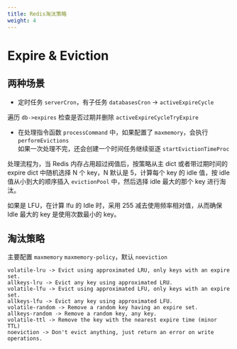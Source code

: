 ```yaml
---
title: Redis淘汰策略
weight: 4
---
```


# Expire & Eviction

## 两种场景

- 定时任务 `serverCron`，有子任务 `databasesCron` -> `activeExpireCycle`

遍历 `db->expires` 检查是否过期并删除 `activeExpireCycleTryExpire`

- 在处理指令函数 `processCommand` 中，如果配置了 `maxmemory`，会执行 `performEvictions`  
  如果一次处理不完，还会创建一个时间任务继续驱逐 `startEvictionTimeProc`

处理流程为，当 Redis 内存占用超过阀值后，按策略从主 dict 或者带过期时间的
expire dict 中随机选择 N 个 key，N 默认是 5，计算每个 key 的 idle 值，按
idle 值从小到大的顺序插入 `evictionPool` 中，然后选择 idle 最大的那个 key 进行淘汰。

如果是 LFU，在计算 lfu 的 Idle 时，采用 255 减去使用频率相对值，从而确保
Idle 最大的 key 是使用次数最小的 key。

## 淘汰策略

主要配置 `maxmemory` `maxmemory-policy`，默认 `noeviction`
```
volatile-lru -> Evict using approximated LRU, only keys with an expire set.
allkeys-lru -> Evict any key using approximated LRU.
volatile-lfu -> Evict using approximated LFU, only keys with an expire set.
allkeys-lfu -> Evict any key using approximated LFU.
volatile-random -> Remove a random key having an expire set.
allkeys-random -> Remove a random key, any key.
volatile-ttl -> Remove the key with the nearest expire time (minor TTL)
noeviction -> Don't evict anything, just return an error on write operations.
```

